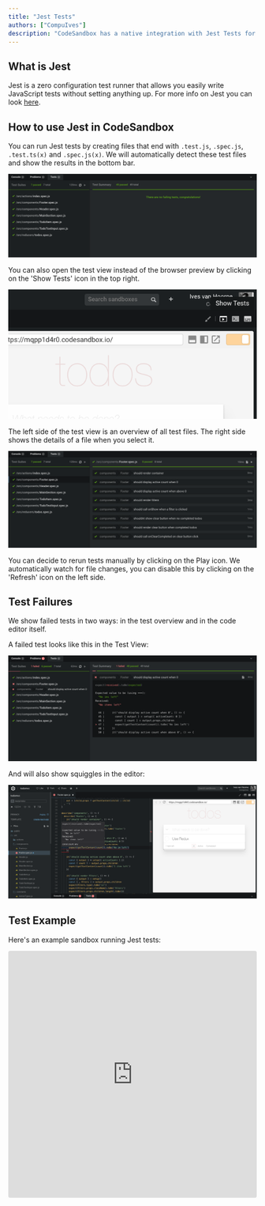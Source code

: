 ```yaml
---
title: "Jest Tests"
authors: ["CompuIves"]
description: "CodeSandbox has a native integration with Jest Tests for running tests."
---
```


## What is Jest

Jest is a zero configuration test runner that allows you easily write JavaScript tests without setting anything up. For more info on Jest you can look [here](https://facebook.github.io/jest/).

## How to use Jest in CodeSandbox

You can run Jest tests by creating files that end with `.test.js`, `.spec.js`, `.test.ts(x)` and `.spec.js(x)`. We will automatically detect these test files and show the results in the bottom bar.

![Test Bottom](./images/jest-tests.png)

You can also open the test view instead of the browser preview by clicking on the 'Show Tests' icon in the top right.

![Show Tests](./images/show-tests.png)

The left side of the test view is an overview of all test files. The right side shows the details of a file when you select it.

![Test Details](./images/jest-details.png)

You can decide to rerun tests manually by clicking on the Play icon. We automatically watch for file changes, you can disable this by clicking on the 'Refresh' icon on the left side.

## Test Failures

We show failed tests in two ways: in the test overview and in the code editor itself.

A failed test looks like this in the Test View:

![Test Error](./images/jest-error-overview.png)

And will also show squiggles in the editor:

![Test Squiggles](./images/jest-squiggles.png)

## Test Example

Here's an example sandbox running Jest tests:

<iframe src="https://codesandbox.io/embed/n9m2w9q8x0?view=preview" style="width:100%; height:500px; border:0; border-radius: 4px; overflow:hidden;" sandbox="allow-modals allow-forms allow-popups allow-scripts allow-same-origin"></iframe>
